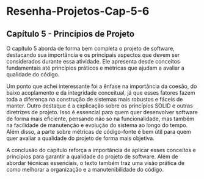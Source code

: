 # Resenha-Projetos-Cap-5-6
## Capítulo 5 - Princípios de Projeto

O capítulo 5 aborda de forma bem completa o projeto de software, destacando sua importância e os principais aspectos que devem ser considerados durante essa atividade. Ele apresenta desde conceitos fundamentais até princípios práticos e métricas que ajudam a avaliar a qualidade do código.

Um ponto que achei interessante foi a ênfase na importância da coesão, do baixo acoplamento e da integridade conceitual, já que esses fatores fazem toda a diferença na construção de sistemas mais robustos e fáceis de manter.
Outro destaque é a explicação sobre os princípios SOLID e outras diretrizes de projeto. Isso é essencial para quem quer desenvolver software de forma mais eficiente, pensando não só na funcionalidade, mas também na facilidade de manutenção e evolução do sistema ao longo do tempo. Além disso, a parte sobre métricas de código-fonte é bem útil para quem quer avaliar a qualidade do projeto de forma mais objetiva.

A conclusão do capítulo reforça a importância de aplicar esses conceitos e princípios para garantir a qualidade do projeto de software. Além de abordar técnicas essenciais, o texto também traz uma visão prática de como melhorar a organização e a manutenibilidade do código.
